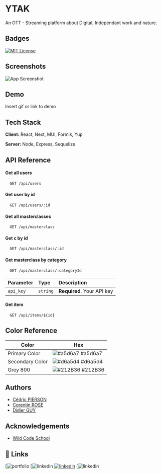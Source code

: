 # YTAK

An OTT - Streaming platform about Digital, Independant work and nature.

## Badges

[![MIT License](https://img.shields.io/badge/License-MIT-green.svg)](https://choosealicense.com/licenses/mit/)

## Screenshots

![App Screenshot](https://via.placeholder.com/468x300?text=App+Screenshot+Here)

## Demo

Insert gif or link to demo

## Tech Stack

**Client:** React, Next, MUI, Formik, Yup

**Server:** Node, Express, Sequelize

## API Reference

#### Get all users

```http
  GET /api/users
```

#### Get user by id

```http
  GET /api/users/:id
```

#### Get all masterclasses

```http
  GET /api/masterclass
```

#### Get c by id

```http
  GET /api/masterclass/:id
```

#### Get masterclass by category

```http
  GET /api/masterclass/:categoryId
```

| Parameter | Type     | Description                |
| :-------- | :------- | :------------------------- |
| `api_key` | `string` | **Required**. Your API key |

#### Get item

```http
  GET /api/items/${id}
```

## Color Reference

| Color           | Hex                                                              |
| --------------- | ---------------------------------------------------------------- |
| Primary Color   | ![#a5d6a7](https://via.placeholder.com/10/0a192f?text=+) #a5d6a7 |
| Secondary Color | ![#d6a5d4](https://via.placeholder.com/10/f8f8f8?text=+) #d6a5d4 |
| Grey 800        | ![#212B36](https://via.placeholder.com/10/00b48a?text=+) #212B36 |

## Authors

- [Cédric PIERSON](https://www.github.com/cedricpierson)
- [Corentin ROSE](https://www.github.com/Rosecore67)
- [Didier GUY](https://www.github.com/octokatherine)

## Acknowledgements

- [Wild Code School](https://www.wildcodeschool.com/fr-FR)

## 🔗 Links

[![portfolio](https://portfolio-nextjs-git-dev-cedricpierson.vercel.app/)
[![linkedin](https://www.linkedin.com/in/cedricpierson01/)
[![linkedin](https://img.shields.io/badge/linkedin-0A66C2?style=for-the-badge&logo=linkedin&logoColor=white)](https://www.linkedin.com/)
[![linkedin](https://www.linkedin.com/in/didier-guy/)
